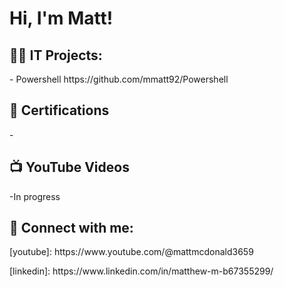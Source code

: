 <h1>Hi, I'm Matt! </h1>

<h2>👨‍💻 IT Projects:</h2>
<p>- Powershell https://github.com/mmatt92/Powershell</p>

<h2>📄 Certifications</h2>
<p>-</p>
<h2>📺 YouTube Videos</h2>
<p>-In progress</p>



<h2> 🤳 Connect with me:</h2>
<p>[youtube]: https://www.youtube.com/@mattmcdonald3659</p>
<p>[linkedin]: https://www.linkedin.com/in/matthew-m-b67355299/ </p>                                                                                                                                    


<!--
**mmatt92/mmatt92** is a ✨ _special_ ✨ repository because its `README.md` (this file) appears on your GitHub profile.

Here are some ideas to get you started:

- 🔭 I’m currently working on ...
- 🌱 I’m currently learning ...
- 👯 I’m looking to collaborate on ...
- 🤔 I’m looking for help with ...
- 💬 Ask me about ...
- 📫 How to reach me: ...
- 😄 Pronouns: ...
- ⚡ Fun fact: ...
-->
